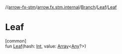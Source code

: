 //[arrow-fx-stm](../../../../index.md)/[arrow.fx.stm.internal](../../index.md)/[Branch](../index.md)/[Leaf](index.md)/[Leaf](-leaf.md)

# Leaf

[common]\
fun [Leaf](-leaf.md)(hash: [Int](https://kotlinlang.org/api/latest/jvm/stdlib/kotlin/-int/index.html), value: [Array](https://kotlinlang.org/api/latest/jvm/stdlib/kotlin/-array/index.html)&lt;[Any](https://kotlinlang.org/api/latest/jvm/stdlib/kotlin/-any/index.html)?&gt;)
